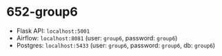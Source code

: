 # 652-group6

- Flask API: `localhost:5001` 
- Airflow: `localhost:8081` (user: `group6`, password: `group6`)
- Postgres: `localhost:5433` (user: `group6`, password: `group6`, db: `group6`)